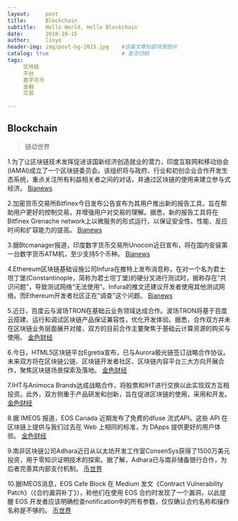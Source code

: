 ```yaml
---
layout:     post
title:      Blockchain
subtitle:   Hello World, Hello Blockchain
date:       2018-10-15
author:     linye 
header-img: img/post-bg-2015.jpg 	#这篇文章标题背景图片
catalog: true 						# 是否归档
tags:	
     区块链
     平台
     数字货币
     金融
     交易
    
---
```


## Blockchain
>链动世界


 1.为了让区块链技术发挥促进该国新经济创造就业的潜力，印度互联网和移动协会(IAMAI)成立了一个区块链委员会。该组织将与政府、行业和初创企业合作开发生态系统，重点关注所有利益相关者之间的对话，并通过区块链的使用来建立参与式经济。 [Bianews](https://www.bianews.com/news/flash?id=22402)

 2.加密货币交易所Bitfinex今日发布公告宣布为其用户推出新的报告工具，旨在帮助用户更好的控制交易，并增强用户对交易的理解。据悉，新的报告工具将在Bitfinex Grenache network上以微服务的形式运行，以保证安全性、性能、反应时间和扩容能力的提高。 [Bianews](https://www.bianews.com/news/flash?id=22389)

 3.据Btcmanager报道，印度数字货币交易所Unocoin近日宣布，将在国内安装第一台数字货币ATM机，至少支持5个币种。 [Bianews](https://www.bianews.com/news/flash?id=22328)

 4.Ethereum区块链基础设施公司Infura在推特上发布消息称，在对一个名为君士坦丁堡(Constantinople，简称为君士坦丁堡)的硬分叉进行测试时，据称存在“共识问题”，导致测试网络“无法使用”。Infura的推文还建议开发者使用其他测试网络，而Ethereum开发者社区正在“调查”这个问题。 [Bianews](https://www.bianews.com/news/flash?id=22352)

 5.近日，百度云与波场TRON在基础云业务领域达成合作。波场TRON将基于百度云搭建、运行和调试区块链产品保证兼容性，优化开发体验。据悉，合作双方并未在区块链业务层面展开对接，双方的目前合作主要聚焦于基础云计算资源的购买与使用。 [金色财经](https://www.jinse.com/lives/58009.htm)

 6.今日，HTML5区块链平台Egretia宣布，已与Aurora极光链签订战略合作协议。未来双方将在区块链公链、区块链开发者社区、区块链内容平台三大方向开展合作，聚焦区块链场景探索及落地。 [金色财经](https://www.jinse.com/lives/57971.htm)

 7.IHT与Animoca Brands达成战略合作，将股票和IHT进行交换以此实现双方互相投资。此外，双方侧重于产品研发和创新，旨在促进区块链的使用，采用和开发。 [金色财经](https://www.jinse.com/lives/57952.htm)

 8.据 IMEOS 报道，EOS Canada 近期发布了免费的dfuse 流式API。这些 API 在区块链上提供与我们过去在 Web 上相同的标准，为 DApps 提供更好的用户体验。 [金色财经](https://www.jinse.com/lives/57843.htm)

 9.南非区块链公司Adhara近日从以太坊开发工作室ConsenSys获得了1500万美元投资，用于零知识证明技术的探索。据了解，Adhara已与南非储备银行合作，为后者完善其内部支付机制。 [币世界](http://www.bishijie.com/kuaixun_129084)

 10.据IMEOS消息，EOS Cafe Block 在 Medium 发文《Contract Vulnerability Patch》（《合约漏洞补丁》），称他们在使用 EOS 合约时发现了一个漏洞，以此提醒 EOS 开发者应该明确检查notification中的所有参数，仅仅确认合约名称和操作名称是不够的。 [币世界](http://www.bishijie.com/kuaixun_128914)
